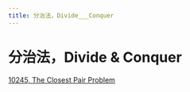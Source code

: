 ```yaml
---
title: 分治法，Divide___Conquer
---
```


# 分治法，Divide & Conquer

[10245, The Closest Pair Problem](../OJ_online_judge/uva/10245,%20The%20Closest%20Pair%20Problem.md)